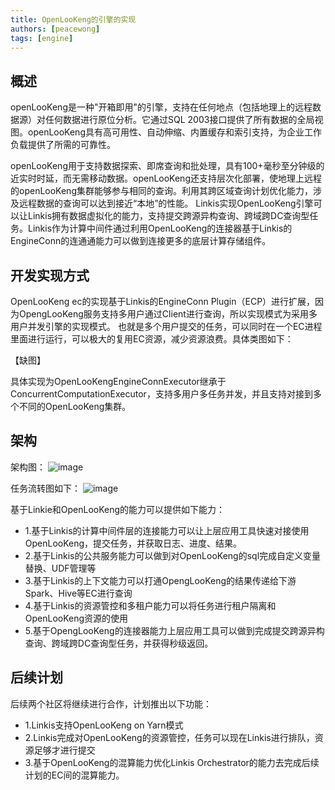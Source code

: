 ```yaml
---
title: OpenLooKeng的引擎的实现
authors: [peacewong]
tags: [engine]
---
```


## 概述
openLooKeng是一种"开箱即用"的引擎，支持在任何地点（包括地理上的远程数据源）对任何数据进行原位分析。它通过SQL 2003接口提供了所有数据的全局视图。openLooKeng具有高可用性、自动伸缩、内置缓存和索引支持，为企业工作负载提供了所需的可靠性。

openLooKeng用于支持数据探索、即席查询和批处理，具有100+毫秒至分钟级的近实时时延，而无需移动数据。openLooKeng还支持层次化部署，使地理上远程的openLooKeng集群能够参与相同的查询。利用其跨区域查询计划优化能力，涉及远程数据的查询可以达到接近“本地”的性能。
Linkis实现OpenLooKeng引擎可以让Linkis拥有数据虚拟化的能力，支持提交跨源异构查询、跨域跨DC查询型任务。Linkis作为计算中间件通过利用OpenLooKeng的连接器基于Linkis的EngineConn的连通通能力可以做到连接更多的底层计算存储组件。

## 开发实现方式
OpenLooKeng ec的实现基于Linkis的EngineConn Plugin（ECP）进行扩展，因为OpengLooKeng服务支持多用户通过Client进行查询，所以实现模式为采用多用户并发引擎的实现模式。
也就是多个用户提交的任务，可以同时在一个EC进程里面进行运行，可以极大的复用EC资源，减少资源浪费。具体类图如下：

【缺图】

具体实现为OpenLooKengEngineConnExecutor继承于ConcurrentComputationExecutor，支持多用户多任务并发，并且支持对接到多个不同的OpenLooKeng集群。
## 架构
架构图：
![image](https://user-images.githubusercontent.com/7869972/166736911-c0f50968-3996-40d0-afdf-52b35d4cd71c.png)


任务流转图如下：
  ![image](https://user-images.githubusercontent.com/7869972/166737177-57f8f84a-b16d-44bd-b7cf-a61fc2cc160c.png)

基于Linkie和OpenLooKeng的能力可以提供如下能力：
- 1.基于Linkis的计算中间件层的连接能力可以让上层应用工具快速对接使用OpenLooKeng，提交任务，并获取日志、进度、结果。
- 2.基于Linkis的公共服务能力可以做到对OpenLooKeng的sql完成自定义变量替换、UDF管理等
- 3.基于Linkis的上下文能力可以打通OpengLooKeng的结果传递给下游Spark、Hive等EC进行查询
- 4.基于Linkis的资源管控和多租户能力可以将任务进行租户隔离和OpenLooKeng资源的使用
- 5.基于OpengLooKeng的连接器能力上层应用工具可以做到完成提交跨源异构查询、跨域跨DC查询型任务，并获得秒级返回。

## 后续计划
后续两个社区将继续进行合作，计划推出以下功能：
- 1.Linkis支持OpenLooKeng on Yarn模式
- 2.Linkis完成对OpenLooKeng的资源管控，任务可以现在Linkis进行排队，资源足够才进行提交
- 3.基于OpenLooKeng的混算能力优化Linkis Orchestrator的能力去完成后续计划的EC间的混算能力。
